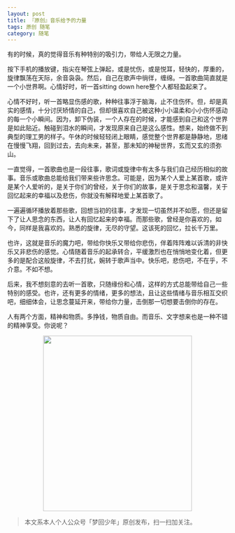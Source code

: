 ```yaml
---
layout: post
title: 『原创』音乐给予的力量
tags: 原创 随笔
category: 随笔
---
```


有的时候，真的觉得音乐有种特别的吸引力，带给人无限之力量。

按下手机的播放键，指尖在琴弦上弹起，或是忧伤，或是悦耳，轻快的，厚重的，旋律飘荡在天际，余音袅袅。然后，自己在歌声中徜徉，缠绵。一首歌曲简直就是一个小世界啊。心情好时，听一首sitting down here整个人都轻盈起来了。

心情不好时，听一首略显伤感的歌，种种往事浮于脑海，止不住伤怀。但，却是真实的感情，十分讨厌矫情的自己，但却很喜欢自己被这种小小温柔和小小伤怀感动的每一个小瞬间。因为，卸下伪装，一个人存在的时候，才能感到自己和这个世界是如此贴近。触碰到泪水的瞬间，才发现原来自己是这么感性。想来，始终做不到典型的理工男的样子。午休的时候轻轻闭上眼睛，感觉整个世界都是静静地，思绪在慢慢飞翔，回到过去，去向未来，甚至，那未知的神秘世界，玄而又玄的须弥山。

一直觉得，一首歌曲也是一段往事，歌词或旋律中有太多与我们自己经历相似的故事。音乐或歌曲总能给我们带来些许思念。可能是，因为某个人爱上某首歌，或许是某个人爱听的，是关于你们的曾经，关于你们的故事，是关于思念和温馨，关于回忆起来的幸福以及悲伤，你就没有解释地爱上某首歌了。

一遍遍循环播放着那些歌，回想当初的往事，才发现一切虽然并不如愿，但还是留下了让人思念的东西，让人有回忆起来的幸福。而那些歌，曾经是你喜欢的，如今，同样是我喜欢的。熟悉的旋律，无尽的守望。这该死的回忆，拉长千万里。

也许，这就是音乐的魔力吧，带给你快乐又带给你悲伤，伴着阵阵难以诉清的非快乐又非悲伤的感觉。心情随着音乐的起承转合，平缓激烈也在悄悄地变化着，但更多的是配合这般旋律，不去打扰，婉转于歌声当中。快乐吧，悲伤吧，不在乎，不介意。不如不想。

后来，我不想刻意的去听一首歌，只随缘份和心情，这样的方式总能带给自己一些特别的感受。也许，还有更多的情绪，更多的想法，且让这些情绪与音乐相互交织吧，细细体会，让思念蔓延开来，带给你力量，击倒那一切想要击倒你的存在。

人有两个方面，精神和物质。多挣钱，物质自由。而音乐、文字想来也是一种不错的精神享受。你说呢？

<div align="center">
<img src="https://chucheng92.github.io/assets/img/qrcode.png" width="340" height="400" />
</div>

> 本文系本人个人公众号「梦回少年」原创发布，扫一扫加关注。